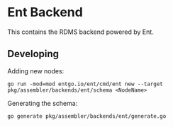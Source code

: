 # Ent Backend

This contains the RDMS backend powered by Ent.

## Developing

Adding new nodes:

```shell
go run -mod=mod entgo.io/ent/cmd/ent new --target pkg/assembler/backends/ent/schema <NodeName>
```

Generating the schema:

```shell
go generate pkg/assembler/backends/ent/generate.go
```
